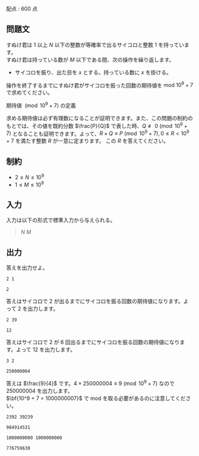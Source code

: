 配点 : $600$ 点

## 問題文

すぬけ君は $1$ 以上 $N$ 以下の整数が等確率で出るサイコロと整数 $1$ を持っています。<br>
すぬけ君は持っている数が $M$ 以下である間、次の操作を繰り返します。

- サイコロを振り、出た目を $x$ とする。持っている数に $x$ を掛ける。

操作を終了するまでにすぬけ君がサイコロを振った回数の期待値を $\text{mod } 10^9+7$ で求めてください。

期待値 $\pmod{10^9+7}$ の定義

求める期待値は必ず有理数になることが証明できます。また、この問題の制約のもとでは、その値を既約分数 $\frac{P}{Q}$ で表した時、$Q \not\equiv 0 \pmod{10^9+7}$ となることも証明できます。よって、$R \times Q \equiv P \pmod{10^9+7}, 0 \leq R \lt 10^9+7$ を満たす整数 $R$ が一意に定まります。 この $R$ を答えてください。

## 制約

- $2 \leq N \leq 10^9$
- $1 \leq M \leq 10^9$

## 入力

入力は以下の形式で標準入力から与えられる。

> $N$ $M$

## 出力

答えを出力せよ。

```input1
2 1
```

```output1
2
```

答えはサイコロで $2$ が出るまでにサイコロを振る回数の期待値になります。よって $2$ を出力します。

```input2
2 39
```

```output2
12
```

答えはサイコロで $2$ が $6$ 回出るまでにサイコロを振る回数の期待値になります。よって $12$ を出力します。

```input3
3 2
```

```output3
250000004
```

答えは $\frac{9}{4}$ です。$4 \times 250000004 \equiv 9 \pmod{10^9+7}$ なので $250000004$ を出力します。<br>
$\bf{10^9 + 7 = 1000000007}$ で $\mathrm{mod}$ を取る必要があるのに注意してください。

```input4
2392 39239
```

```output4
984914531
```

```input5
1000000000 1000000000
```

```output5
776759630
```